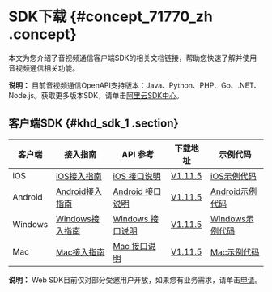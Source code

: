 # SDK下载 {#concept_71770_zh .concept}

本文为您介绍了音视频通信客户端SDK的相关文档链接，帮助您快速了解并使用音视频通信相关功能。

**说明：** 目前音视频通信OpenAPI支持版本：Java、Python、PHP、Go、.NET、Node.js。获取更多版本SDK，请单击[阿里云SDK中心](https://developer.aliyun.com/tools/sdk)。

## 客户端SDK {#khd_sdk_1 .section}

|客户端|接入指南|API 参考|下载地址|示例代码|
|---|----|------|----|----|
|iOS|[iOS接入指南](https://helpcdn.aliyun.com/document_detail/74888.html)|[iOS 接口说明](https://helpcdn.aliyun.com/document_detail/109088.html)|[V1.11.5](http://docs-aliyun.cn-hangzhou.oss.aliyun-inc.com/assets/attach/125415/cn_zh/1564652128038/RtcSample.zip)|[iOS示例代码](http://docs-aliyun.cn-hangzhou.oss.aliyun-inc.com/assets/attach/125204/cn_zh/1564562327692/RtcSample.zip)|
|Android|[Android接入指南](https://helpcdn.aliyun.com/document_detail/74930.html)|[Android 接口说明](https://helpcdn.aliyun.com/document_detail/109082.html)|[V1.11.5](http://docs-aliyun.cn-hangzhou.oss.aliyun-inc.com/assets/attach/125204/cn_zh/1564562210629/AliRTCSdk_1.11.5.1907174.zip)|[Android示例代码](http://docs-aliyun.cn-hangzhou.oss.aliyun-inc.com/assets/attach/125204/cn_zh/1564562308685/RtcSample.zip)|
|Windows|[Windows接入指南](https://helpcdn.aliyun.com/document_detail/74881.html)|[Windows 接口说明](https://helpcdn.aliyun.com/document_detail/109125.html)|[V1.11.5](http://docs-aliyun.cn-hangzhou.oss.aliyun-inc.com/assets/attach/125204/cn_zh/1564562268645/AliRTCSdk_1.11.5.1907174.zip)|[Windows示例代码](http://docs-aliyun.cn-hangzhou.oss.aliyun-inc.com/assets/attach/125204/cn_zh/1564562382418/RtcSample.zip)|
|Mac|[Mac接入指南](https://helpcdn.aliyun.com/document_detail/75023.html)|[Mac 接口说明](https://helpcdn.aliyun.com/document_detail/109116.html)|[V1.11.5](http://docs-aliyun.cn-hangzhou.oss.aliyun-inc.com/assets/attach/125204/cn_zh/1564562248585/AliRTCSdk_1.11.5.1907174.zip)|[Mac示例代码](http://docs-aliyun.cn-hangzhou.oss.aliyun-inc.com/assets/attach/125204/cn_zh/1564562353836/RtcSample.zip)|

**说明：** Web SDK目前仅对部分受邀用户开放，如果您有业务需求，请单击[申请](https://page.aliyun.com/form/act878195301/index.htm)。

